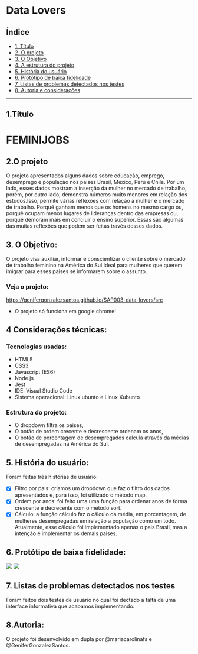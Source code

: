 # Data Lovers


## Índice

* [1. Título](#1-Título)
* [2. O projeto](#2-resumo-do-projeto)
* [3. O Objetivo ](#3-objetivos)
* [4. A estrutura do projeto](#4-a-estrutura-do-projeto)
* [5. História do usuário](#5-História-do-usuário)
* [6. Protótipo de baixa fidelidade](#6-Protótipo-de-baixa-fidelidade)
* [7. Listas de problemas detectados nos testes](#7-Listas-de-problemas-detectados-nos-testes)
* [8. Autoria e considerações](#8-Autoria-e-considerações)


***

## 1.Título

  # **FEMINIJOBS**

## 2.O projeto

O projeto apresentados alguns dados sobre educação, emprego, desemprego e população nos paises Brasil, México, Perú e Chile. Por um lado, esses dados mostram a inserção da mulher no mercado de trabalho, porém, por outro lado, demonstra números muito menores em relação dos estudos.Isso, permite várias reflexões com relação à mulher e o mercado de trabalho. Porquê ganham menos que os homens no mesmo cargo ou, porquê ocupam menos lugares de lideranças dentro das empresas ou, porquê demoram mais em concluir o ensino superior. Essas são algumas das muitas reflexões que podem ser feitas través desses dados.

## 3. O Objetivo:
O projeto visa auxiliar, informar e conscientizar o cliente sobre o mercado de trabalho feminino na América do Sul.Ideal para mulheres que querem imigrar para esses paises se informarem sobre o assunto.


### Veja o projeto:

https://genifergonzalezsantos.github.io/SAP003-data-lovers/src


* O projeto só funciona em google chrome!


## 4 Considerações técnicas:

### Tecnologias usadas:

* HTML5
* CSS3
* Javascript (ES6)
* Node.js
* Jest
* IDE: Visual Studio Code
* Sistema operacional: Linux ubunto e Linux Xubunto

### Estrutura do projeto:

* O dropdown filtra os paises,
* O botão de ordem crecente e decrescente ordenam os anos,
* O botão de porcentagem de desempregados calcula através da médias de desempregadas na América do Sul.

## 5. História do usuário:

 Foram feitas três histórias de usuário:

- [x] Filtro por pais: criamos um dropdown que faz o filtro dos dados apresentados e, para isso, foi utilizado o método map.
- [x] Ordem por anos: foi feito uma uma função para ordenar anos de forma crescente e decrecente com o método sort.
- [x] Cálculo: a função cálculo faz o cálculo da média, em porcentagem, de mulheres desempregadas em relação a população como um todo. Atualmente, esse cálculo foi implementado apenas o pais Brasil, mas a intenção é implementar os demais paises.

## 6. Protótipo de baixa fidelidade:

![](/src/images/prototipo1.jpg)
![](/src/images/prototipo2.jpg)

## 7. Listas de problemas detectados nos testes

Foram feitos dois testes de usuário no qual foi dectado a falta de uma interface informativa que acabamos implementando.

## 8.Autoria:

O projeto foi desenvolvido em dupla por @mariacarolinafs e @GeniferGonzalezSantos.
